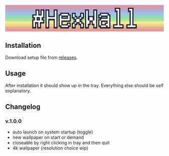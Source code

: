 ![logo](media/icon.png)

## Installation
Download setup file from [releases](https://github.com/Soryyyn/HexWall/releases).

## Usage
After installation it should show up in the tray. Everything else should be self explanatory.

## Changelog
### v.1.0.0
+ auto launch on system startup (toggle)
+ new wallpaper on start or demand
+ closeable by right clicking in tray and then quit
+ 4k wallpaper (resolution choice wip)